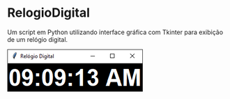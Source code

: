# RelogioDigital

Um script em Python utilizando interface gráfica com Tkinter para exibição de um relógio digital. 

<img src = "RelogioDigital.png">

